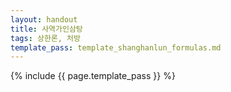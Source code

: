 ```yaml
---
layout: handout
title: 사역가인삼탕
tags: 상한론, 처방
template_pass: template_shanghanlun_formulas.md
---
```



{% include {{ page.template_pass }} %}